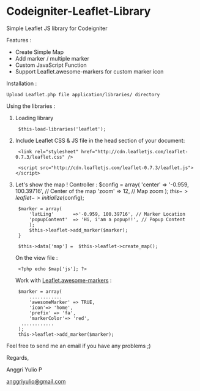 Codeigniter-Leaflet-Library
===========================

Simple Leaflet JS library for Codeigniter

Features :	
- Create Simple Map
- Add marker / multiple marker
- Custom JavaScript Function
- Support Leaflet.awesome-markers for custom marker icon

Installation : 

    Upload Leaflet.php file application/libraries/ directory

Using the libraries :

1. Loading library	

		$this-load-libraries('leaflet');

2. Include Leaflet CSS & JS file in the head section of your document:  

		<link rel="stylesheet" href="http://cdn.leafletjs.com/leaflet-0.7.3/leaflet.css" />	
	
		<script src="http://cdn.leafletjs.com/leaflet-0.7.3/leaflet.js"></script>

3. Let's show the map !
    Controller :
    	$config = array(
			'center'         => '-0.959, 100.39716', // Center of the map
			'zoom'           => 12, // Map zoom
			);
		$this->leaflet->initialize($config);
        
		$marker = array(
			'latLing' 		=>'-0.959, 100.39716', // Marker Location
			'popupContent' 	=> 'Hi, i'am a popup!!', // Popup Content
			);
			$this->leaflet->add_marker($marker);
		}

		$this->data['map'] =  $this->leaflet->create_map();

	On the view file :
	
		<?php echo $map['js']; ?>
    
   
   Work with [Leaflet.awesome-markers](https://github.com/lvoogdt/Leaflet.awesome-markers "Leaflet.awesome-markers") :
   
		$marker = array(
      		............
      		'awesomeMarker' => TRUE,
      		'icon'=> 'home',
      		'prefix' => 'fa',
      		'markerColor'=> 'red',
		 ............
		);
		this->leaflet->add_marker($marker);
    
    
Feel free to send me an email if you have any problems ;)	

Regards,
	
    
Anggri Yulio P	

<anggriyulio@gmail.com>
	
